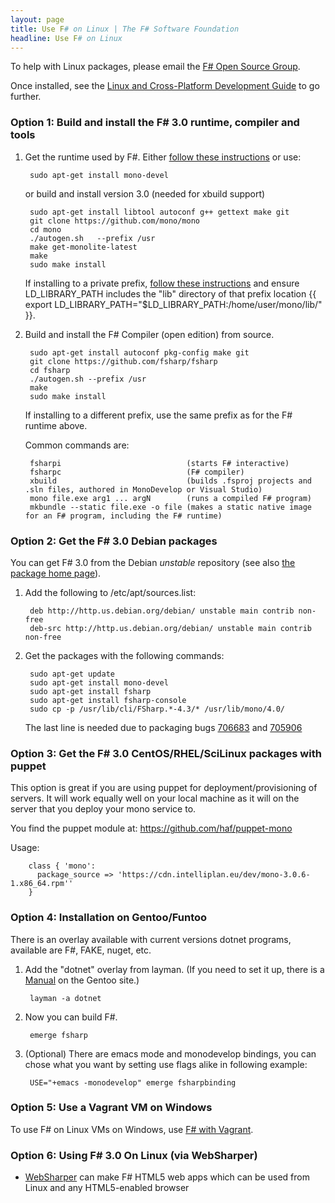 ```yaml
---
layout: page
title: Use F# on Linux | The F# Software Foundation
headline: Use F# on Linux
---
```


To help with Linux packages, please email the [F# Open Source Group](http://fsharp.github.com).

Once installed, see the [Linux and Cross-Platform Development Guide](/guides/mac-linux-cross-platform) to
go further.

### Option 1: Build and install the F# 3.0 runtime, compiler and tools


1. Get the runtime used by F#. Either [follow these instructions](http://www.go-mono.com/mono-downloads/download.html) or use:

        sudo apt-get install mono-devel
   
   or build and install version 3.0 (needed for xbuild support)
   
        sudo apt-get install libtool autoconf g++ gettext make git
        git clone https://github.com/mono/mono
        cd mono
        ./autogen.sh   --prefix /usr
        make get-monolite-latest
        make
        sudo make install

   If installing to a private prefix, [follow these instructions](http://mono-project.com/Parallel_Mono_Environments) and ensure LD_LIBRARY_PATH includes the "lib" directory of that prefix location {{   export LD_LIBRARY_PATH="$LD_LIBRARY_PATH:/home/user/mono/lib/"  }}. 

2. Build and install the F# Compiler (open edition) from source.

        sudo apt-get install autoconf pkg-config make git
        git clone https://github.com/fsharp/fsharp
        cd fsharp
        ./autogen.sh --prefix /usr
        make
        sudo make install

   If installing to a different prefix, use the same prefix as for the F# runtime above.

   Common commands are:

        fsharpi                            (starts F# interactive)
        fsharpc                            (F# compiler)
        xbuild                             (builds .fsproj projects and .sln files, authored in MonoDevelop or Visual Studio)
        mono file.exe arg1 ... argN        (runs a compiled F# program)
        mkbundle --static file.exe -o file (makes a static native image for an F# program, including the F# runtime)

### Option 2: Get the F# 3.0 Debian packages

You can get F# 3.0 from the Debian *unstable* repository (see also [the package home page](http://packages.qa.debian.org/f/fsharp.html)).

1. Add the following to /etc/apt/sources.list:

        deb http://http.us.debian.org/debian/ unstable main contrib non-free 
        deb-src http://http.us.debian.org/debian/ unstable main contrib non-free 
                       
2. Get the packages with the following commands:

        sudo apt-get update
        sudo apt-get install mono-devel
        sudo apt-get install fsharp
        sudo apt-get install fsharp-console
        sudo cp -p /usr/lib/cli/FSharp.*-4.3/* /usr/lib/mono/4.0/
       
   The last line is needed due to packaging bugs [706683](http://bugs.debian.org/cgi-bin/bugreport.cgi?bug=706683) and [705906](http://bugs.debian.org/cgi-bin/bugreport.cgi?bug=705906) 

### Option 3: Get the F# 3.0 CentOS/RHEL/SciLinux packages with puppet

This option is great if you are using puppet for deployment/provisioning of servers. It will
work equally well on your local machine as it will on the server that you deploy your mono
service to.

You find the puppet module at: https://github.com/haf/puppet-mono

Usage:

        class { 'mono':
          package_source => 'https://cdn.intelliplan.eu/dev/mono-3.0.6-1.x86_64.rpm''
        }

### Option 4: Installation on Gentoo/Funtoo

There is an overlay available with current versions dotnet programs, available are F#, FAKE, nuget, etc.

1. Add the "dotnet" overlay from layman. (If you need to set it up, there is a [Manual](http://www.gentoo.org/proj/en/overlays/userguide.xml) on the Gentoo site.)

        layman -a dotnet 

2. Now you can build F#.

        emerge fsharp
        
3. (Optional) There are emacs mode and monodevelop bindings, you can chose what you want by setting use flags alike in following example:

        USE="+emacs -monodevelop" emerge fsharpbinding


### Option 5: Use a Vagrant VM on Windows

To use F# on Linux VMs on Windows, use [F# with Vagrant](http://christoph.ruegg.name/blog/test-csharp-fsharp-on-mono-with-vagrant.html).


### Option 6: Using F# 3.0 On Linux (via WebSharper) 

* [WebSharper](http://www.websharper.com) can make F# HTML5 web apps which can be used from Linux and any HTML5-enabled browser
